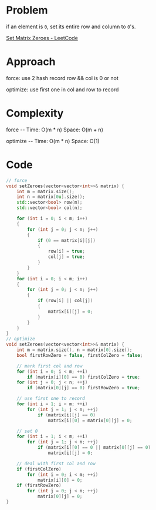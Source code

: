 # Problem

if an element is `0`, set its entire row and column to `0`'s.

[Set Matrix Zeroes - LeetCode](https://leetcode.com/problems/set-matrix-zeroes/description/?envType=study-plan-v2&envId=top-interview-150)

# Approach

force: use 2 hash record row && col is 0 or not

optimize: use first one in col and row to record

# Complexity

force -- Time: O(m * n) Space: O(m + n)

optimize --  Time: O(m * n) Space: O(1)

# Code

```c++
// force
void setZeroes(vector<vector<int>>& matrix) {
    int m = matrix.size();
    int n = matrix[0u].size();
    std::vector<bool> row(m);
    std::vector<bool> col(n);

    for (int i = 0; i < m; i++)
    {
        for (int j = 0; j < n; j++)
        {
            if (0 == matrix[i][j])
            {
                row[i] = true;
                col[j] = true;
            }
        }
    }
    for (int i = 0; i < m; i++)
    {
        for (int j = 0; j < n; j++)
        {
            if (row[i] || col[j])
            {
                matrix[i][j] = 0;
            }
        }
    }
}
// optimize
void setZeroes(vector<vector<int>>& matrix) {
    int m = matrix.size(), n = matrix[0].size();
    bool firstRowZero = false, firstColZero = false;

    // mark first col and row
    for (int i = 0; i < m; ++i)
        if (matrix[i][0] == 0) firstColZero = true;
    for (int j = 0; j < n; ++j)
        if (matrix[0][j] == 0) firstRowZero = true;

    // use first one to record
    for (int i = 1; i < m; ++i)
        for (int j = 1; j < n; ++j)
            if (matrix[i][j] == 0)
                matrix[i][0] = matrix[0][j] = 0;

    // set 0
    for (int i = 1; i < m; ++i)
        for (int j = 1; j < n; ++j)
            if (matrix[i][0] == 0 || matrix[0][j] == 0)
                matrix[i][j] = 0;

    // deal with first col and row
    if (firstColZero)
        for (int i = 0; i < m; ++i)
            matrix[i][0] = 0;
    if (firstRowZero)
        for (int j = 0; j < n; ++j)
            matrix[0][j] = 0;
}
```
